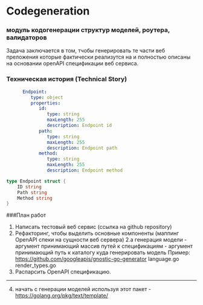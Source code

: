 # Codegeneration

### модуль кодогенерации структур моделей, роутера, валидаторов
Задача заключается в том, тчобы генерировать те части веб преложения которые фактически реализутся на и полностью описаны на основании openAPI спецификации веб сервиса.




### Техническая история (Technical Story)



```yaml
      Endpoint:
         type: object
         properties:
            id:
               type: string
               maxLength: 255
               description: Endpoint id
            path:
               type: string
               maxLength: 255
               description: Endpoint path
            method:
               type: string
               maxLength: 255
               description: Endpoint method
```

```go
type Endpoint struct {
    ID string
    Path string
    Method string
}
```






###План работ
1. Написать тестовый веб сервис (ссылка на github repository)
2. Рефакторинг, чтобы выделить основные компоненты (маппинг OpenAPI спеки на сущности веб сервера)
    2.a генерация модели
        - аргумент принимающий массив путей к спецификациям
        - аргумент принимающий путь к каталогу куда генерировать модель
        Пример:
        https://github.com/googleapis/gnostic-go-generator
            language.go
            render_types.go
3. Распарсить OpenAPI спецификацию.
---------
4. начать с генерации моделей используя этот пакет - https://golang.org/pkg/text/template/
